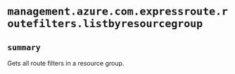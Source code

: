 # `management.azure.com.expressroute.routefilters.listbyresourcegroup`

## `summary`
Gets all route filters in a resource group.


